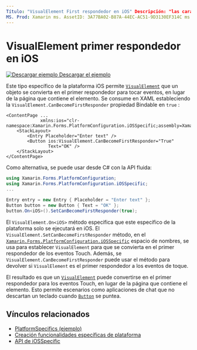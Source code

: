 ```yaml
---
Título: "VisualElement First respondedor en iOS" Descripción: "las características específicas de la plataforma permiten consumir funcionalidad que solo está disponible en una plataforma específica, sin necesidad de implementar representadores o efectos personalizados. En este artículo se explica cómo consumir el específico de la plataforma iOS que permite que un objeto VisualElement se convierta en el primer respondedor para tocar eventos ".
MS. Prod: Xamarin ms. AssetID: 3A77BA02-B87A-44EC-AC51-9D3130EF314C ms. Technology: Xamarin-Forms Author: davidbritch ms. Author: dabritch ms. Date: 01/15/2020 no-LOC: [ Xamarin.Forms , Xamarin.Essentials ]
---
```


# <a name="visualelement-first-responder-on-ios"></a>VisualElement primer respondedor en iOS

[![Descargar ejemplo](~/media/shared/download.png) Descargar el ejemplo](https://docs.microsoft.com/samples/xamarin/xamarin-forms-samples/userinterface-platformspecifics)

Este tipo específico de la plataforma iOS permite [`VisualElement`](xref:Xamarin.Forms.VisualElement) que un objeto se convierta en el primer respondedor para tocar eventos, en lugar de la página que contiene el elemento. Se consume en XAML estableciendo la `VisualElement.CanBecomeFirstResponder` propiedad Bindable en `true` :

```xaml
<ContentPage ...
             xmlns:ios="clr-namespace:Xamarin.Forms.PlatformConfiguration.iOSSpecific;assembly=Xamarin.Forms.Core">
    <StackLayout>
        <Entry Placeholder="Enter text" />
        <Button ios:VisualElement.CanBecomeFirstResponder="True"
                Text="OK" />
    </StackLayout>
</ContentPage>
```

Como alternativa, se puede usar desde C# con la API fluida:

```csharp
using Xamarin.Forms.PlatformConfiguration;
using Xamarin.Forms.PlatformConfiguration.iOSSpecific;
...

Entry entry = new Entry { Placeholder = "Enter text" };
Button button = new Button { Text = "OK" };
button.On<iOS>().SetCanBecomeFirstResponder(true);
```

El `VisualElement.On<iOS>` método especifica que este específico de la plataforma solo se ejecutará en iOS. El `VisualElement.SetCanBecomeFirstResponder` método, en el [`Xamarin.Forms.PlatformConfiguration.iOSSpecific`](xref:Xamarin.Forms.PlatformConfiguration.iOSSpecific) espacio de nombres, se usa para establecer `VisualElement` para que se convierta en el primer respondedor de los eventos Touch. Además, se `VisualElement.CanBecomeFirstResponder` puede usar el método para devolver si `VisualElement` es el primer respondedor a los eventos de toque.

El resultado es que un [`VisualElement`](xref:Xamarin.Forms.VisualElement) puede convertirse en el primer respondedor para los eventos Touch, en lugar de la página que contiene el elemento. Esto permite escenarios como aplicaciones de chat que no descartan un teclado cuando [`Button`](xref:Xamarin.Forms.Button) se puntea.

## <a name="related-links"></a>Vínculos relacionados

- [PlatformSpecifics (ejemplo)](https://docs.microsoft.com/samples/xamarin/xamarin-forms-samples/userinterface-platformspecifics)
- [Creación funcionalidades específicas de plataforma](~/xamarin-forms/platform/platform-specifics/index.md#creating-platform-specifics)
- [API de iOSSpecific](xref:Xamarin.Forms.PlatformConfiguration.iOSSpecific)
